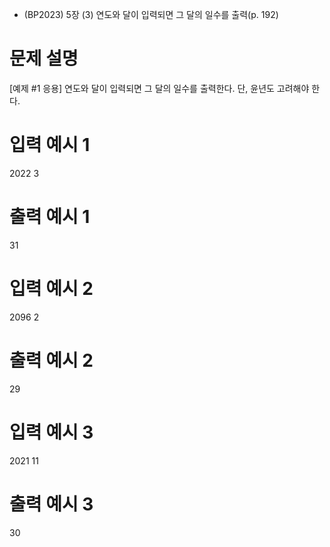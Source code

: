 - (BP2023) 5장 (3) 연도와 달이 입력되면 그 달의 일수를 출력(p. 192)
# 문제 설명
[예제 #1 응용]
연도와 달이 입력되면 그 달의 일수를 출력한다. 단, 윤년도 고려해야 한다.

# 입력 예시 1
2022 3

# 출력 예시 1
31

# 입력 예시 2
2096 2

# 출력 예시 2
29

# 입력 예시 3
2021 11

# 출력 예시 3
30
